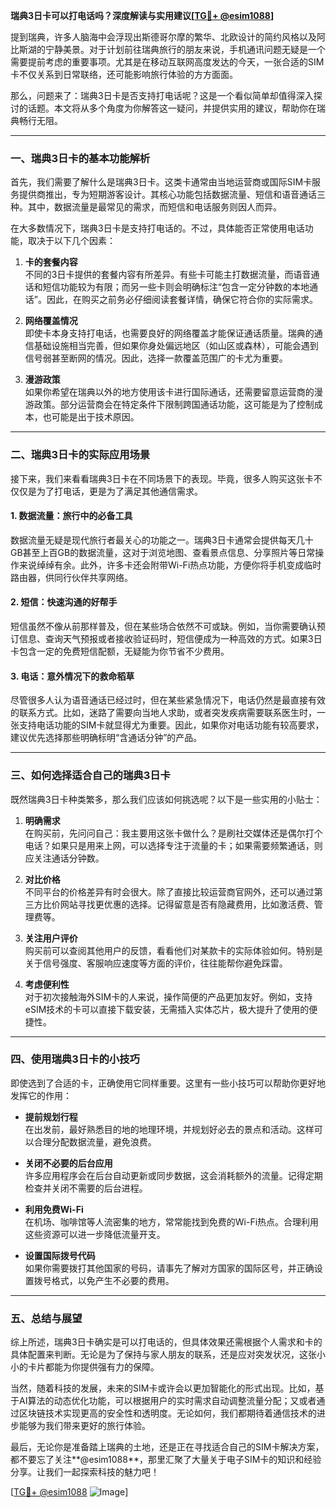 **瑞典3日卡可以打电话吗？深度解读与实用建议[[TG💪+ @esim1088](https://t.me/s/esim1088)]**

提到瑞典，许多人脑海中会浮现出斯德哥尔摩的繁华、北欧设计的简约风格以及阿比斯湖的宁静美景。对于计划前往瑞典旅行的朋友来说，手机通讯问题无疑是一个需要提前考虑的重要事项。尤其是在移动互联网高度发达的今天，一张合适的SIM卡不仅关系到日常联络，还可能影响旅行体验的方方面面。

那么，问题来了：瑞典3日卡是否支持打电话呢？这是一个看似简单却值得深入探讨的话题。本文将从多个角度为你解答这一疑问，并提供实用的建议，帮助你在瑞典畅行无阻。

---

### **一、瑞典3日卡的基本功能解析**

首先，我们需要了解什么是瑞典3日卡。这类卡通常由当地运营商或国际SIM卡服务提供商推出，专为短期游客设计。其核心功能包括数据流量、短信和语音通话三种。其中，数据流量是最常见的需求，而短信和电话服务则因人而异。

在大多数情况下，瑞典3日卡是支持打电话的。不过，具体能否正常使用电话功能，取决于以下几个因素：

1. **卡的套餐内容**  
   不同的3日卡提供的套餐内容有所差异。有些卡可能主打数据流量，而语音通话和短信功能较为有限；而另一些卡则会明确标注“包含一定分钟数的本地通话”。因此，在购买之前务必仔细阅读套餐详情，确保它符合你的实际需求。

2. **网络覆盖情况**  
 即使卡本身支持打电话，也需要良好的网络覆盖才能保证通话质量。瑞典的通信基础设施相当完善，但如果你身处偏远地区（如山区或森林），可能会遇到信号弱甚至断网的情况。因此，选择一款覆盖范围广的卡尤为重要。

3. **漫游政策**  
 如果你希望在瑞典以外的地方使用该卡进行国际通话，还需要留意运营商的漫游政策。部分运营商会在特定条件下限制跨国通话功能，这可能是为了控制成本，也可能是出于技术原因。

---

### **二、瑞典3日卡的实际应用场景**

接下来，我们来看看瑞典3日卡在不同场景下的表现。毕竟，很多人购买这张卡不仅仅是为了打电话，更是为了满足其他通信需求。

#### **1. 数据流量：旅行中的必备工具**
数据流量无疑是现代旅行者最关心的功能之一。瑞典3日卡通常会提供每天几十GB甚至上百GB的数据流量，这对于浏览地图、查看景点信息、分享照片等日常操作来说绰绰有余。此外，许多卡还会附带Wi-Fi热点功能，方便你将手机变成临时路由器，供同行伙伴共享网络。

#### **2. 短信：快速沟通的好帮手**
短信虽然不像从前那样普及，但在某些场合依然不可或缺。例如，当你需要确认预订信息、查询天气预报或者接收验证码时，短信便成为一种高效的方式。如果3日卡包含一定的免费短信配额，无疑能为你节省不少费用。

#### **3. 电话：意外情况下的救命稻草**
尽管很多人认为语音通话已经过时，但在某些紧急情况下，电话仍然是最直接有效的联系方式。比如，迷路了需要向当地人求助，或者突发疾病需要联系医生时，一张支持电话功能的SIM卡就显得尤为重要。因此，如果你对电话功能有较高要求，建议优先选择那些明确标明“含通话分钟”的产品。

---

### **三、如何选择适合自己的瑞典3日卡**

既然瑞典3日卡种类繁多，那么我们应该如何挑选呢？以下是一些实用的小贴士：

1. **明确需求**  
   在购买前，先问问自己：我主要用这张卡做什么？是刷社交媒体还是偶尔打个电话？如果只是用来上网，可以选择专注于流量的卡；如果需要频繁通话，则应关注通话分钟数。

2. **对比价格**  
   不同平台的价格差异有时会很大。除了直接比较运营商官网外，还可以通过第三方比价网站寻找更优惠的选择。记得留意是否有隐藏费用，比如激活费、管理费等。

3. **关注用户评价**  
   购买前可以查阅其他用户的反馈，看看他们对某款卡的实际体验如何。特别是关于信号强度、客服响应速度等方面的评价，往往能帮你避免踩雷。

4. **考虑便利性**  
 对于初次接触海外SIM卡的人来说，操作简便的产品更加友好。例如，支持eSIM技术的卡可以直接下载安装，无需插入实体芯片，极大提升了使用的便捷性。

---

### **四、使用瑞典3日卡的小技巧**

即使选到了合适的卡，正确使用它同样重要。这里有一些小技巧可以帮助你更好地发挥它的作用：

- **提前规划行程**  
   在出发前，最好熟悉目的地的地理环境，并规划好必去的景点和活动。这样可以合理分配数据流量，避免浪费。

- **关闭不必要的后台应用**  
   许多应用程序会在后台自动更新或同步数据，这会消耗额外的流量。记得定期检查并关闭不需要的后台进程。

- **利用免费Wi-Fi**  
   在机场、咖啡馆等人流密集的地方，常常能找到免费的Wi-Fi热点。合理利用这些资源可以进一步降低流量开支。

- **设置国际拨号代码**  
   如果你需要拨打其他国家的号码，请事先了解对方国家的国际区号，并正确设置拨号格式，以免产生不必要的费用。

---

### **五、总结与展望**

综上所述，瑞典3日卡确实是可以打电话的，但具体效果还需根据个人需求和卡的具体配置来判断。无论是为了保持与家人朋友的联系，还是应对突发状况，这张小小的卡片都能为你提供强有力的保障。

当然，随着科技的发展，未来的SIM卡或许会以更加智能化的形式出现。比如，基于AI算法的动态优化功能，可以根据用户的实时需求自动调整流量分配；又或者通过区块链技术实现更高的安全性和透明度。无论如何，我们都期待着通信技术的进步能够为我们带来更好的旅行体验。

最后，无论你是准备踏上瑞典的土地，还是正在寻找适合自己的SIM卡解决方案，都不要忘了关注**@esim1088**，那里汇聚了大量关于电子SIM卡的知识和经验分享。让我们一起探索科技的魅力吧！

[[TG💪+ @esim1088](https://t.me/s/esim1088) ![Image](https://i.postimg.cc/4NQfJmqS/Snipaste-2025-05-13-00-14-12.png)]